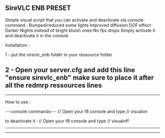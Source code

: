 

SireVLC ENB PRESET
--------------------------------------------------------------------
Simple visual script that you can activate and deactivate via console command :
Bumped/reduced some lights
Improved diffusion
DOF effect
Darker Nights instead of bright bluish ones
No fps drops 
Simply activate it and deactivate it in the console


Installation :

1 - put the sirevlc_enb folder in your ressource folder 

2 - Open your server.cfg and add this line "ensure sirevlc_enb" make sure to place it after all the redmrp ressources lines
--------------------------------------------------------------------------------
--------------------------------------------------------------------------------

How to use :

---console commands---
// Open your f8 console and type //
visualon

to deactivate it :
// Open your f8 console and type //
visualoff

--------------------------------------------------------------------------------
--------------------------------------------------------------------------------
